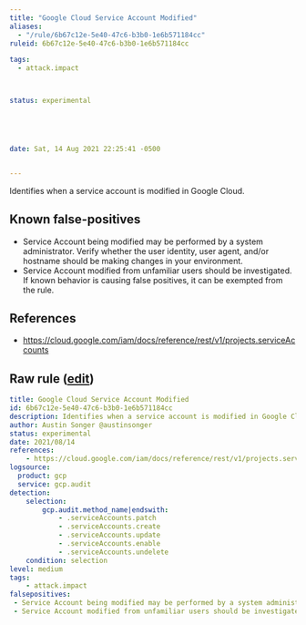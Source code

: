 ```yaml
---
title: "Google Cloud Service Account Modified"
aliases:
  - "/rule/6b67c12e-5e40-47c6-b3b0-1e6b571184cc"
ruleid: 6b67c12e-5e40-47c6-b3b0-1e6b571184cc

tags:
  - attack.impact



status: experimental





date: Sat, 14 Aug 2021 22:25:41 -0500


---
```


Identifies when a service account is modified in Google Cloud.

<!--more-->


## Known false-positives

* Service Account being modified may be performed by a system administrator. Verify whether the user identity, user agent, and/or hostname should be making changes in your environment.
* Service Account modified from unfamiliar users should be investigated. If known behavior is causing false positives, it can be exempted from the rule.



## References

* https://cloud.google.com/iam/docs/reference/rest/v1/projects.serviceAccounts


## Raw rule ([edit](https://github.com/SigmaHQ/sigma/edit/master/rules/cloud/gcp/gcp_service_account_modified.yml))
```yaml
title: Google Cloud Service Account Modified
id: 6b67c12e-5e40-47c6-b3b0-1e6b571184cc
description: Identifies when a service account is modified in Google Cloud. 
author: Austin Songer @austinsonger
status: experimental
date: 2021/08/14
references:
    - https://cloud.google.com/iam/docs/reference/rest/v1/projects.serviceAccounts
logsource:
  product: gcp
  service: gcp.audit
detection:
    selection:
        gcp.audit.method_name|endswith: 
            - .serviceAccounts.patch
            - .serviceAccounts.create
            - .serviceAccounts.update
            - .serviceAccounts.enable
            - .serviceAccounts.undelete
    condition: selection
level: medium
tags:
    - attack.impact
falsepositives:
 - Service Account being modified may be performed by a system administrator. Verify whether the user identity, user agent, and/or hostname should be making changes in your environment. 
 - Service Account modified from unfamiliar users should be investigated. If known behavior is causing false positives, it can be exempted from the rule.

```
